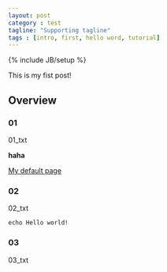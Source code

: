 ```yaml
---
layout: post
category : test
tagline: "Supporting tagline"
tags : [intro, first, hello word, tutorial]
---
```

{% include JB/setup %}

This is my fist post!

## Overview

### 01

01_txt

**haha**

[My default page](i8g.org)

### 02

02_txt

    echo Hello world!


### 03

03_txt
